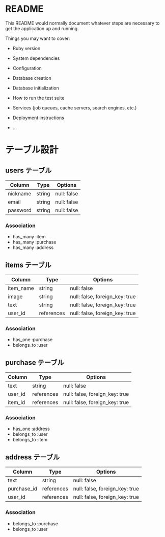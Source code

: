 # README

This README would normally document whatever steps are necessary to get the
application up and running.

Things you may want to cover:

* Ruby version

* System dependencies

* Configuration

* Database creation

* Database initialization

* How to run the test suite

* Services (job queues, cache servers, search engines, etc.)

* Deployment instructions

* ...

# テーブル設計

## users テーブル

| Column   | Type   | Options     |
| -------- | ------ | ----------- |
| nickname | string | null: false |
| email    | string | null: false |
| password | string | null: false |

### Association

- has_many :item
- has_many :purchase
- has_many :address

## items テーブル

| Column    | Type       | Options                        |
| --------- | ---------- | ------------------------------ |
| item_name | string     | null: false                    |
| image     | string     | null: false, foreign_key: true |
| text      | string     | null: false, foreign_key: true |
| user_id   | references | null: false, foreign_key: true |

### Association

- has_one :purchase
- belongs_to :user

## purchase テーブル

| Column  | Type       | Options                        |
| ------- | ---------- | ------------------------------ |
| text    | string     | null: false                    |
| user_id | references | null: false, foreign_key: true |
| item_id | references | null: false, foreign_key: true |

### Association

- has_one :address
- belongs_to :user
- belongs_to :item

## address テーブル

| Column      | Type       | Options                        |
| ----------- | ---------- | ------------------------------ |
| text        | string     | null: false                    |
| purchase_id | references | null: false, foreign_key: true |
| user_id     | references | null: false, foreign_key: true |

### Association

- belongs_to :purchase
- belongs_to :user
